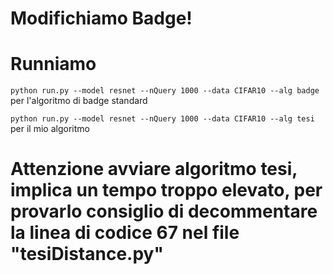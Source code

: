 # Modifichiamo Badge!

# Runniamo

`python run.py --model resnet --nQuery 1000 --data CIFAR10 --alg badge`\
per l'algoritmo di badge standard

`python run.py --model resnet --nQuery 1000 --data CIFAR10 --alg tesi`\
per il mio algoritmo
 
# Attenzione avviare algoritmo tesi, implica un tempo troppo elevato, per provarlo consiglio di decommentare la linea di codice 67 nel file "tesiDistance.py"


